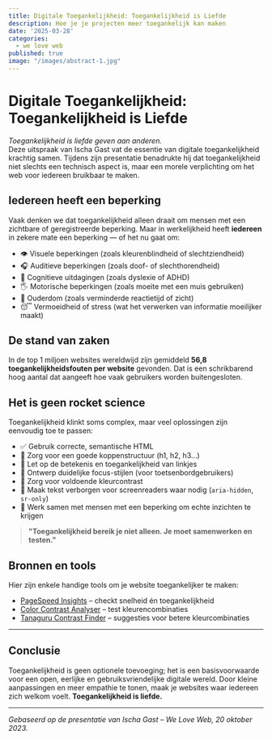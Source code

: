 ```yaml
---
title: Digitale Toegankelijkheid: Toegankelijkheid is Liefde
description: Hoe je je projecten meer toegankelijk kan maken
date: '2025-03-28'
categories:
  - we love web
published: true
image: "/images/abstract-1.jpg"
---
```


# Digitale Toegankelijkheid: Toegankelijkheid is Liefde

_Toegankelijkheid is liefde geven aan anderen._  
Deze uitspraak van Ischa Gast vat de essentie van digitale toegankelijkheid krachtig samen. Tijdens zijn presentatie benadrukte hij dat toegankelijkheid niet slechts een technisch aspect is, maar een morele verplichting om het web voor iedereen bruikbaar te maken.

## Iedereen heeft een beperking

Vaak denken we dat toegankelijkheid alleen draait om mensen met een zichtbare of geregistreerde beperking. Maar in werkelijkheid heeft **iedereen** in zekere mate een beperking — of het nu gaat om:

- 👁️ Visuele beperkingen (zoals kleurenblindheid of slechtziendheid)
- 🎧 Auditieve beperkingen (zoals doof- of slechthorendheid)
- 🧠 Cognitieve uitdagingen (zoals dyslexie of ADHD)
- 🖐️ Motorische beperkingen (zoals moeite met een muis gebruiken)
- 🧓 Ouderdom (zoals verminderde reactietijd of zicht)
- 😴 Vermoeidheid of stress (wat het verwerken van informatie moeilijker maakt)

## De stand van zaken

In de top 1 miljoen websites wereldwijd zijn gemiddeld **56,8 toegankelijkheidsfouten per website** gevonden. Dat is een schrikbarend hoog aantal dat aangeeft hoe vaak gebruikers worden buitengesloten.

## Het is geen rocket science

Toegankelijkheid klinkt soms complex, maar veel oplossingen zijn eenvoudig toe te passen:

- ✅ Gebruik correcte, semantische HTML
- 🧭 Zorg voor een goede koppenstructuur (h1, h2, h3…)
- 🔗 Let op de betekenis en toegankelijkheid van linkjes
- 🎯 Ontwerp duidelijke focus-stijlen (voor toetsenbordgebruikers)
- 🎨 Zorg voor voldoende kleurcontrast
- 📣 Maak tekst verborgen voor screenreaders waar nodig (`aria-hidden`, `sr-only`)
- 👥 Werk samen met mensen met een beperking om echte inzichten te krijgen

> **"Toegankelijkheid bereik je niet alleen. Je moet samenwerken en testen."**

## Bronnen en tools

Hier zijn enkele handige tools om je website toegankelijker te maken:

- [PageSpeed Insights](https://pagespeed.web.dev) – checkt snelheid én toegankelijkheid
- [Color Contrast Analyser](https://www.tpgi.com/color-contrast-checker/) – test kleurencombinaties
- [Tanaguru Contrast Finder](https://contrast-finder.tanaguru.com/) – suggesties voor betere kleurcombinaties

---

## Conclusie

Toegankelijkheid is geen optionele toevoeging; het is een basisvoorwaarde voor een open, eerlijke en gebruiksvriendelijke digitale wereld. Door kleine aanpassingen en meer empathie te tonen, maak je websites waar iedereen zich welkom voelt. **Toegankelijkheid is liefde.**

---

*Gebaseerd op de presentatie van Ischa Gast – We Love Web, 20 oktober 2023.*